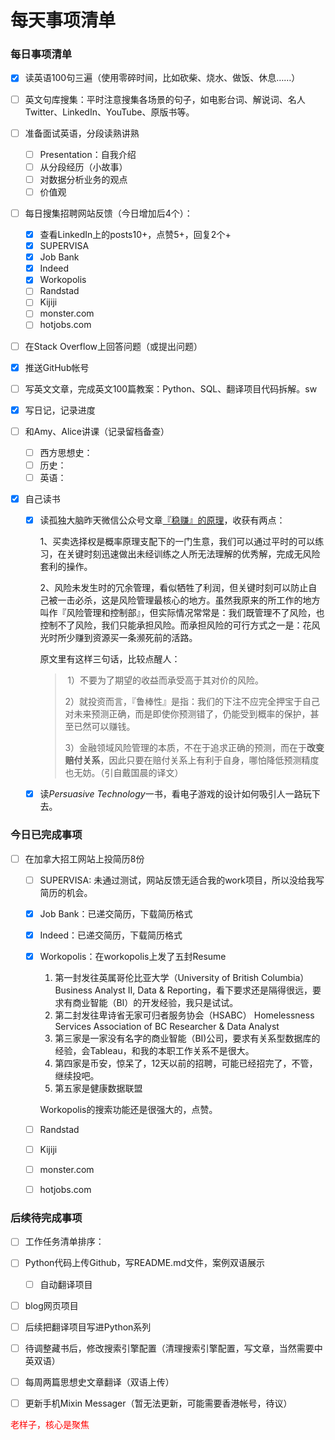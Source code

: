 # 每天事项清单


### 每日事项清单

-   [x] 读英语100句三遍（使用零碎时间，比如砍柴、烧水、做饭、休息……）

-   [ ] 英文句库搜集：平时注意搜集各场景的句子，如电影台词、解说词、名人Twitter、LinkedIn、YouTube、原版书等。

-   [ ] 准备面试英语，分段读熟讲熟

    -   [ ] Presentation：自我介绍
    -   [ ] 从分段经历（小故事）
    -   [ ] 对数据分析业务的观点
    -   [ ] 价值观

-   [ ] 每日搜集招聘网站反馈（今日增加后4个）：

    -   [x] 查看LinkedIn上的posts10+，点赞5+，回复2个+
    -   [x] SUPERVISA
    -   [x] Job Bank
    -   [x] Indeed
    -   [x] Workopolis
    -   [ ] Randstad
    -   [ ] Kijiji
    -   [ ] monster.com
    -   [ ] hotjobs.com

-   [ ] 在Stack Overflow上回答问题（或提出问题）

-   [x] 推送GitHub帐号

-   [ ] 写英文文章，完成英文100篇教案：Python、SQL、翻译项目代码拆解。sw

-   [x] 写日记，记录进度

-   [ ] 和Amy、Alice讲课（记录留档备查）

    -   [ ] 西方思想史：
    -   [ ] 历史：
    -   [ ] 英语：

-   [x] 自己读书

    -   [x] 读孤独大脑昨天微信公众号文章[『稳赚』的原理](https://doraemonj.github.io/zh-cn/priciples_of_earn_stably/)，收获有两点：

        1、买卖选择权是概率原理支配下的一门生意，我们可以通过平时的可以练习，在关键时刻迅速做出未经训练之人所无法理解的优秀解，完成无风险套利的操作。

        2、风险未发生时的冗余管理，看似牺牲了利润，但关键时刻可以防止自己被一击必杀，这是风险管理最核心的地方。虽然我原来的所工作的地方叫作『风险管理和控制部』，但实际情况常常是：我们既管理不了风险，也控制不了风险，我们只能承担风险。而承担风险的可行方式之一是：花风光时所少赚到资源买一条濒死前的活路。

        原文里有这样三句话，比较点醒人：

        >   ​	1）不要为了期望的收益而承受高于其对价的风险。
        >
        >   ​	2）就投资而言，『鲁棒性』是指：我们的下注不应完全押宝于自己对未来预测正确，而是即使你预测错了，仍能受到概率的保护，甚至已然可以赚钱。
        >
        >   ​	3）金融领域风险管理的本质，不在于追求正确的预测，而在于**改变赔付关系**，因此只要在赔付关系上有利于自身，哪怕降低预测精度也无妨。（引自戴国晨的译文）

    -   [x] 读*Persuasive Technology*一书，看电子游戏的设计如何吸引人一路玩下去。

### 今日已完成事项

-   [ ] 在加拿大招工网站上投简历8份

    -   [ ] SUPERVISA: 未通过测试，网站反馈无适合我的work项目，所以没给我写简历的机会。

    -   [x] Job Bank：已递交简历，下载简历格式

    -   [x] Indeed：已递交简历，下载简历格式

    -   [x] Workopolis：在workopolis上发了五封Resume

        1.   第一封发往英属哥伦比亚大学（University of British Columbia）Business Analyst II, Data & Reporting，看下要求还是隔得很远，要求有商业智能（BI）的开发经验，我只是试试。
        2.   第二封发往卑诗省无家可归者服务协会（HSABC） Homelessness Services Association of BC Researcher & Data Analyst
        3.   第三家是一家没有名字的商业智能（BI)公司，要求有关系型数据库的经验，会Tableau，和我的本职工作关系不是很大。
        4.   第四家是币安，惊呆了，12天以前的招聘，可能已经招完了，不管，继续投吧。
        5.   第五家是健康数据联盟

        Workopolis的搜索功能还是很强大的，点赞。

    -   [ ] Randstad

    -   [ ] Kijiji

    -   [ ] monster.com

    -   [ ] hotjobs.com


### 后续待完成事项

-   [ ] 工作任务清单排序：
-   [ ] Python代码上传Github，写README.md文件，案例双语展示

    -   [ ] 自动翻译项目
-   [ ] blog网页项目
-   [ ] 后续把翻译项目写进Python系列



-   [ ] 待调整藏书后，修改搜索引擎配置（清理搜索引擎配置，写文章，当然需要中英双语）
-   [ ] 每周两篇思想史文章翻译（双语上传）

-   [ ] 更新手机Mixin Messager（暂无法更新，可能需要香港帐号，待议）



<font color='red'> 老样子，核心是聚焦</font>

